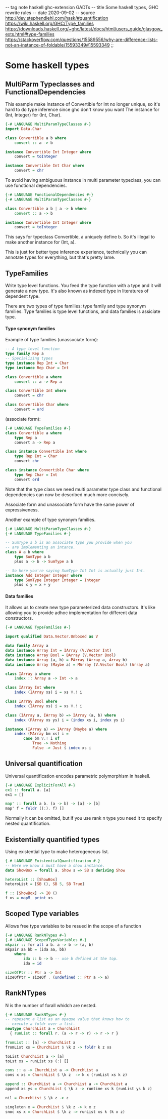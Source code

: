 -- tag note haskell ghc-extension GADTs
-- title Some haskell types, GHC rewrite rules
-- date 2020-09-02
-- source http://dev.stephendiehl.com/hask/#quantification
          https://wiki.haskell.org/GHC/Type_families
          https://downloads.haskell.org/~ghc/latest/docs/html/users_guide/glasgow_exts.html#type-families
          https://stackoverflow.com/questions/15589556/why-are-difference-lists-not-an-instance-of-foldable/15593349#15593349
;;
# Some haskell types

## MultiParm Typeclasses and FunctionalDependencies
This example make Instance of Convertible for Int no longer unique, so it's hard to do type inference since ghc don't know you want The instance for (Int, Integer) for (Int, Char).
```haskell
{-# LANGUAGE MultiParamTypeClasses #-}
import Data.Char

class Convertible a b where
    convert :: a -> b

instance Convertible Int Integer where
    convert = toInteger

instance Convertible Int Char where
    convert = chr
```

To avoid having ambiguous instance in multi parameter typeclass, you can use functional dependencies.

```haskell
{-# LANGUAGE FunctionalDependencies #-}
{-# LANGUAGE MultiParamTypeClasses #-}

class Convertible a b | a -> b where
    convert :: a -> b

instance Convertible Int Integer where
    convert = toInteger
```
This says for typeclass Convertible, a uniquely define b. So it's illegal to make another instance for (Int, a).

This is just for better type inference experience, technically you can annotate types for everything, but that's pretty lame.

## TypeFamilies
Write type level functions. You feed the type function with a type and it will generate a new type. It's also known as indexed type in literatures of dependent type.

There are two types of type families: type family and type synonym families. Type families is type level functions, and data families is assiciate type.

#### Type synonym families
Example of type families (unassociate form):
```haskell
-- A type level function
type family Rep a
-- Specializing types
type instance Rep Int = Char
type instance Rep Char = Int

class Convertible a where
    convert :: a -> Rep a

class Convertible Int where
    convert = chr

class Convertible Char where
    convert = ord
```

(associate form):

```haskell
{-# LANGUAGE TypeFamilies #-}
class Convertible a where
    type Rep a
    convert a -> Rep a

class instance Convertible Int where
    type Rep Int = Char
    convert chr

class instance Convertible Char where
    type Rep Char = Int
    convert ord
```

Note that the type class we need multi parameter type class and functional dependencies can now be described much more concisely.

Associate form and unassociate form have the same power of expressiveness.

Another example of type synonym families.
```haskell
{-# LANGUAGE MultiParamTypeClasses #-}
{-# LANGUAGE TypeFamilies #-}

-- SumType a b is an associate type you provide when you
-- are implementing an intance.
class A a b where
    type SumType a b
    plus a -> b -> SumType a b

-- So here you're saying SumType Int Int is actually just Int.
instance Add Integer Integer where
    type SumType Integer Integer = Integer
    plus x y = x + y
```

#### Data families
It allows us to create new type parameterized data constructors. It's like allowing you to provide adhoc implementation for different data constructors.

```haskell
{-# LANGUAGE TypeFamilies #-}

import qualified Data.Vector.Unboxed as V

data family Array a
data instance Array Int = IArray (V.Vector Int)
data instance Array Bool = BArray (V.Vector Bool)
data instance Array (a, b) = PArray (Array a, Array b)
data instance Array (Maybe a) = MArray (V.Vector Bool) (Array a)

class IArray a where
    index :: Array a -> Int -> a

class IArray Int where
    index (IArray xs) i = xs V.! i

class IArray Bool where
    index (IArray xs) i = xs V.! i

class (IArray a, IArray b) => IArray (a, b) where
    index (PArray xs ys) i = (index xs i, index ys i)

instance (IArray a) => IArray (Maybe a) where
    index (MArray bm xs) i =
        case bm V.! i of
            True -> Nothing
            False -> Just $ index xs i
```

## Universal quantification

Universal quantification encodes parametric polymorphism in haskell.

```haskell
{-# LANGUAGE ExplicitForAll #-}
ex1 :: forall a. [a]
ex1 = []

map' :: forall a b. (a -> b) -> [a] -> [b]
map' f = foldr ((:). f) []
```

Normally it can be omitted, but if you use rank n type you need it to specify nested quantification.



## Existentially quantified types
Using existential type to make heterogeneous list.

```haskell
{-# LANGUAGE ExistentialQuantification #-}
-- Here we know s must have a show instance.
data ShowBox = forall a. Show s => SB s deriving Show

heteroList :: [ShowBox]
heteroList = [SB (), SB 5, SB True]

f :: [ShowBox] -> IO ()
f xs = mapM_ print xs
```

## Scoped Type variables
Allows free type variables to be resued in  the scope of a function
```haskell
{-# LANGUAGE RankNTypes #-}
{-# LANGUAGE ScopedTypeVariables #-}
mkpair :: for all a b. a -> b -> (a, b)
mkpair aa bb = (ida aa, bb)
    where
        ida :: b -> b -- use b defined at the top.
        ida = id

sizeOfPtr :: Ptr a -> Int
sizeOfPtr = sizeOf . (undefined :: Ptr a -> a)
```

## RankNTypes
N is the number of forall whidch are nested.

```haskell
{-# LANGUAGE RankNTypes #-}
-- repesent a list as an opaque value that knows how to
-- execute a foldr over a list.
newtype ChurchList a = ChurchList
  { runList :: forall r. (a -> r -> r) -> r -> r }

fromList :: [a] -> ChurchList a
fromList xs = ChurchList $ \k z -> foldr k z xs

toList ChurchList a -> [a]
toLst xs = runList xs (:) []

cons :: a -> ChurchList a -> ChurchList a
cons x xs = ChurchList $ \k z  -> k x (runList xs k z)

append :: ChurchList a -> ChurchList a -> ChurchList a
append xs ys = ChurchList $ \k z -> runtime xs k (runList ys k z)

nil = ChurchList $ \k z -> z

singleton x = ChurchList $ \k z -> k x z
snoc xs x = ChurchList $ \k z -> runList xs k (k x z)
```
